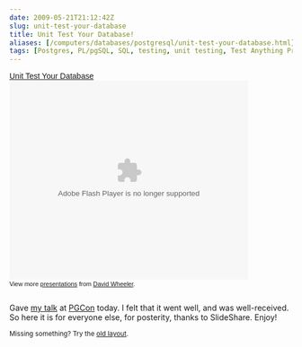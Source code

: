 ```yaml
--- 
date: 2009-05-21T21:12:42Z
slug: unit-test-your-database
title: Unit Test Your Database!
aliases: [/computers/databases/postgresql/unit-test-your-database.html]
tags: [Postgres, PL/pgSQL, SQL, testing, unit testing, Test Anything Protocol, pgTAP]
---
```


<div style="width:425px;text-align:left;" class="left" id="__ss_1471496"><a style="font:14px Helvetica,Arial,Sans-serif;display:block;margin-bottom:12px 0 3px 0;text-decoration:underline;" href="http://www.slideshare.net/justatheory/unit-test-your-database?type=presentation" title="Unit Test Your Database">Unit Test Your Database</a><object style="margin:0px" width="425" height="355"><param name="movie" value="http://static.slidesharecdn.com/swf/ssplayer2.swf?doc=unittestyourdatabase-090521150424-phpapp02&rel=0&stripped_title=unit-test-your-database" /><param name="allowFullScreen" value="true"/><param name="allowScriptAccess" value="always"/><embed src="http://static.slidesharecdn.com/swf/ssplayer2.swf?doc=unittestyourdatabase-090521150424-phpapp02&rel=0&stripped_title=unit-test-your-database" type="application/x-shockwave-flash" allowscriptaccess="always" allowfullscreen="true" width="425" height="355"></embed></object><div style="font-size:11px;font-family:tahoma,arial;height:26px;padding-top:2px;">View more <a style="text-decoration:underline;" href="http://www.slideshare.net/">presentations</a> from <a style="text-decoration:underline;" href="http://www.slideshare.net/justatheory">David Wheeler</a>.</div></div>

<p>Gave <a href="http://www.pgcon.org/2009/schedule/events/165.en.html" title="PGCon 2009: “Unit Test Your Database!”">my talk</a> at <a href="http://www.pgcon.org/2009/" title="PGCon 2009">PGCon</a> today. I felt that it went well, and was well-received. So here it is for everyone else, for posterity, thanks to SlideShare. Enjoy!</p>


<p class="past"><small>Missing something? Try the <a rel="nofollow" href="http://past.justatheory.com/computers/databases/postgresql/unit-test-your-database.html">old layout</a>.</small></p>


